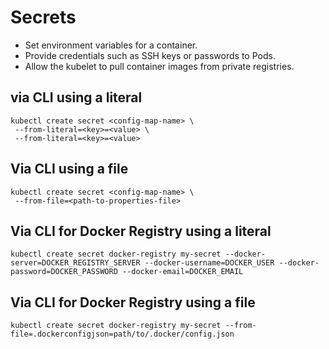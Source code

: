 # Secrets

* Set environment variables for a container.
* Provide credentials such as SSH keys or passwords to Pods.
* Allow the kubelet to pull container images from private registries.

## via CLI using a literal
```shell
kubectl create secret <config-map-name> \
 --from-literal=<key>=<value> \
 --from-literal=<key>=<value> 
```
## Via CLI using a file
```shell
kubectl create secret <config-map-name> \
 --from-file=<path-to-properties-file>
```

## Via CLI for Docker Registry using a literal
```shell
kubectl create secret docker-registry my-secret --docker-server=DOCKER_REGISTRY_SERVER --docker-username=DOCKER_USER --docker-password=DOCKER_PASSWORD --docker-email=DOCKER_EMAIL
```

## Via CLI for Docker Registry using a file
```shell
kubectl create secret docker-registry my-secret --from-file=.dockerconfigjson=path/to/.docker/config.json
```